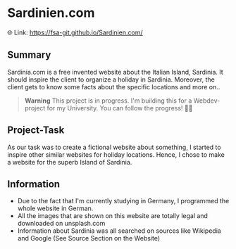 # Sardinien.com

🌐 Link: https://fsa-git.github.io/Sardinien.com/

## Summary

Sardinia.com is a free invented website about the Italian Island, Sardinia. It should inspire the client to organize a holiday in Sardinia. Moreover, the client gets to know some facts about the specific locations and more on..

> **Warning**
> This project is in progress. I'm building this for a Webdev-project for my University. You can follow the progress!  🙌🏻

## Project-Task

As our task was to create a fictional website about something, I started to inspire other similar websites for holiday locations. Hence, I chose to make a website for the superb Island of Sardinia.

## Information

- Due to the fact that I'm currently studying in Germany, I programmed the whole website in German.
- All the images that are shown on this website are totally legal and downloaded on unsplash.com 
- Information about Sardinia was all searched on sources like Wikipedia and Google (See Source Section on the Website)
